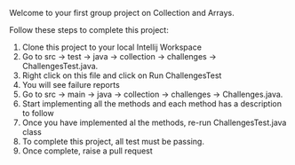 Welcome to your first group project on Collection and Arrays.

Follow these steps to complete this project:
1. Clone this project to your local Intellij Workspace
2. Go to src -> test -> java -> collection -> challenges -> ChallengesTest.java.
3. Right click on this file and click on Run ChallengesTest
4. You will see failure reports
5. Go to src -> main -> java -> collection -> challenges -> Challenges.java.
6. Start implementing all the methods and each method has a description to follow
7. Once you have implemented al the methods, re-run ChallengesTest.java class
8. To complete this project, all test must be passing.
9. Once complete, raise a pull request